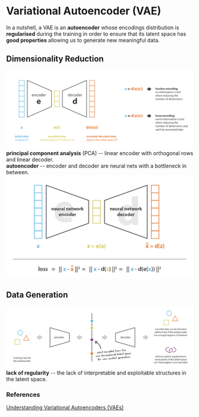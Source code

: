 # Variational Autoencoder (VAE)

In a nutshell, a VAE is an **autoencoder** whose encodings distribution is **regularised** during the training in order to ensure that its latent space has **good properties** allowing us to generate new meaningful data.

## Dimensionality Reduction
![Image](../data/VAE/encodeco.png)
**principal component analysis** (PCA) -- linear encoder with orthogonal rows and linear decoder.\
**autoencoder** -- encoder and decoder are neural nets with a bottleneck in between.
![Image](../data/VAE/autoencoder.png)

## Data Generation
![Image](../data/VAE/latent-space-irregular.png)
**lack of regularity** -- the lack of interpretable and exploitable structures in the latent space.




### References
[Understanding Variational Autoencoders (VAEs)](https://towardsdatascience.com/understanding-variational-autoencoders-vaes-f70510919f73)
